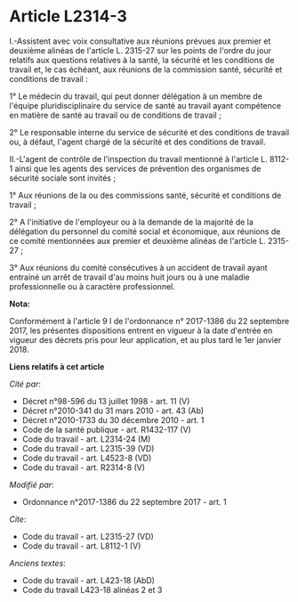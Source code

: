 # Article L2314-3

I.-Assistent avec voix consultative aux réunions prévues aux premier et deuxième alinéas de l'article L. 2315-27 sur les
points de l'ordre du jour relatifs aux questions relatives à la santé, la sécurité et les conditions de travail et, le cas
échéant, aux réunions de la commission santé, sécurité et conditions de travail : 

1° Le médecin du travail, qui peut donner délégation à un membre de l'équipe pluridisciplinaire du service de santé au
travail ayant compétence en matière de santé au travail ou de conditions de travail ; 

2° Le responsable interne du service de sécurité et des conditions de travail ou, à défaut, l'agent chargé de la sécurité et
des conditions de travail. 

II.-L'agent de contrôle de l'inspection du travail mentionné à l'article L. 8112-1 ainsi que les agents des services de
prévention des organismes de sécurité sociale sont invités ; 

1° Aux réunions de la ou des commissions santé, sécurité et conditions de travail ; 

2° A l'initiative de l'employeur ou à la demande de la majorité de la délégation du personnel du comité social et économique,
aux réunions de ce comité mentionnées aux premier et deuxième alinéas de l'article L. 2315-27 ; 

3° Aux réunions du comité consécutives à un accident de travail ayant entrainé un arrêt de travail d'au moins huit jours ou à
une maladie professionnelle ou à caractère professionnel.

**Nota:**

Conformément à l'article 9 I de l'ordonnance n° 2017-1386 du 22 septembre 2017, les présentes dispositions entrent en vigueur
à la date d'entrée en vigueur des décrets pris pour leur application, et au plus tard le 1er janvier 2018.

**Liens relatifs à cet article**

_Cité par_:

  - Décret n°98-596 du 13 juillet 1998 - art. 11 (V)
  - Décret n°2010-341 du 31 mars 2010 - art. 43 (Ab)
  - Décret n°2010-1733 du 30 décembre 2010 - art. 1
  - Code de la santé publique - art. R1432-117 (V)
  - Code du travail - art. L2314-24 (M)
  - Code du travail - art. L2315-39 (VD)
  - Code du travail - art. L4523-8 (VD)
  - Code du travail - art. R2314-8 (V)

_Modifié par_:

  - Ordonnance n°2017-1386 du 22 septembre 2017 - art. 1

_Cite_:

  - Code du travail - art. L2315-27 (VD)
  - Code du travail - art. L8112-1 (V)

_Anciens textes_:

  - Code du travail - art. L423-18 (AbD)
  - Code du travail L423-18 alinéas 2 et 3
